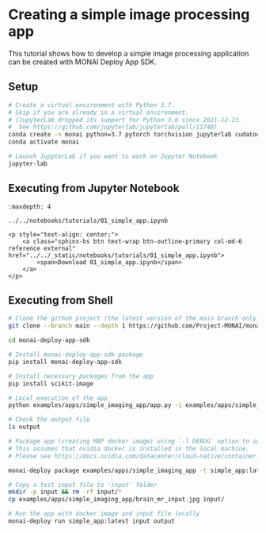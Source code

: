 # Creating a simple image processing app

This tutorial shows how to develop a simple image processing application can be created with MONAI Deploy App SDK.

## Setup

```bash
# Create a virtual environment with Python 3.7.
# Skip if you are already in a virtual environment.
# (JupyterLab dropped its support for Python 3.6 since 2021-12-23.
#  See https://github.com/jupyterlab/jupyterlab/pull/11740)
conda create -n monai python=3.7 pytorch torchvision jupyterlab cudatoolkit=11.1 -c pytorch -c conda-forge
conda activate monai

# Launch JupyterLab if you want to work on Jupyter Notebook
jupyter-lab
```

## Executing from Jupyter Notebook

```{toctree}
:maxdepth: 4

../../notebooks/tutorials/01_simple_app.ipynb
```

<!-- It is not centered with {link-button} ...
```{link-button} ../../_static/notebooks/tutorials/01_simple_app.ipynb
:text: Download 01_simple_app.ipynb
:classes: btn-outline-primary col-md-6
``` -->

```{raw} html
<p style="text-align: center;">
    <a class="sphinx-bs btn text-wrap btn-outline-primary col-md-6 reference external" href="../../_static/notebooks/tutorials/01_simple_app.ipynb">
        <span>Download 01_simple_app.ipynb</span>
    </a>
</p>
```

## Executing from Shell

```bash
# Clone the github project (the latest version of the main branch only)
git clone --branch main --depth 1 https://github.com/Project-MONAI/monai-deploy-app-sdk.git

cd monai-deploy-app-sdk

# Install monai-deploy-app-sdk package
pip install monai-deploy-app-sdk

# Install necessary packages from the app
pip install scikit-image

# Local execution of the app
python examples/apps/simple_imaging_app/app.py -i examples/apps/simple_imaging_app/brain_mr_input.jpg -o output

# Check the output file
ls output

# Package app (creating MAP docker image) using `-l DEBUG` option to see progress.
# This assumes that nvidia docker is installed in the local machine.
# Please see https://docs.nvidia.com/datacenter/cloud-native/container-toolkit/install-guide.html#docker to install nvidia-docker2.

monai-deploy package examples/apps/simple_imaging_app -t simple_app:latest -l DEBUG

# Copy a test input file to 'input' folder
mkdir -p input && rm -rf input/*
cp examples/apps/simple_imaging_app/brain_mr_input.jpg input/

# Run the app with docker image and input file locally
monai-deploy run simple_app:latest input output
```
